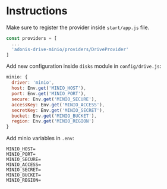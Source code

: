 # Instructions
Make sure to register the provider inside `start/app.js` file.

```js
const providers = [
  ...
  'adonis-drive-minio/providers/DriveProvider'
]
```

Add new configuration inside `disks` module in `config/drive.js`:

```js
minio: {
  driver: 'minio',
  host: Env.get('MINIO_HOST'),
  port: Env.get('MINIO_PORT'),
  secure: Env.get('MINIO_SECURE'),
  accessKey: Env.get('MINIO_ACCESS'),
  secretKey: Env.get('MINIO_SECRET'),
  bucket: Env.get('MINIO_BUCKET'),
  region: Env.get('MINIO_REGION')
}
```

Add minio variables in `.env`:
```
MINIO_HOST=
MINIO_PORT=
MINIO_SECURE=
MINIO_ACCESS=
MINIO_SECRET=
MINIO_BUCKET=
MINIO_REGION=
```